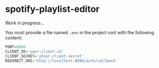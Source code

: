 # spotify-playlist-editor

Work in progress...


You must provide a file named `.env` in the project root with fhe following content:

```js
PORT=8888
CLIENT_ID='your-client-id'
CLIENT_SECRET='yhour-client-secret'
REDIRECT_URI='http://localhost:8888/auth/callback'
```
